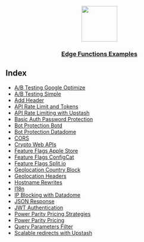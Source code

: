 <p align="center">
  <a href="https://vercel.com">
    <img src="https://assets.vercel.com/image/upload/v1588805858/repositories/vercel/logo.png" height="96">
    <h3 align="center">Edge Functions Examples</h3>
  </a>
</p>

## Index

- [A/B Testing Google Optimize](./ab-testing-google-optimize)
- [A/B Testing Simple](./ab-testing-simple)
- [Add Header](./add-header)
- [API Rate Limit and Tokens](./api-rate-limit-and-tokens)
- [API Rate Limiting with Upstash](./api-rate-limit)
- [Basic Auth Password Protection](./basic-auth-password)
- [Bot Protection Botd](./bot-protection-botd)
- [Bot Protection Datadome](./bot-protection-datadome)
- [CORS](./cors)
- [Crypto Web APIs](./crypto)
- [Feature Flags Apple Store](./feature-flag-apple-store)
- [Feature Flags ConfigCat](./feature-flag-configcat)
- [Feature Flags Split.io](./feature-flag-split)
- [Geolocation Country Block](./geolocation-country-block)
- [Geolocation Headers](./geolocation)
- [Hostname Rewrites](./hostname-rewrites)
- [I18n](./i18n)
- [IP Blocking with Datadome](./ip-blocking-datadome)
- [JSON Response](./json-response)
- [JWT Authentication](./jwt-authentication)
- [Power Parity Pricing Strategies](./power-parity-pricing-strategies)
- [Power Parity Pricing](./power-parity-pricing)
- [Query Parameters Filter](./query-params-filter)
- [Scalable redirects with Upstash](./redirects-upstash)





